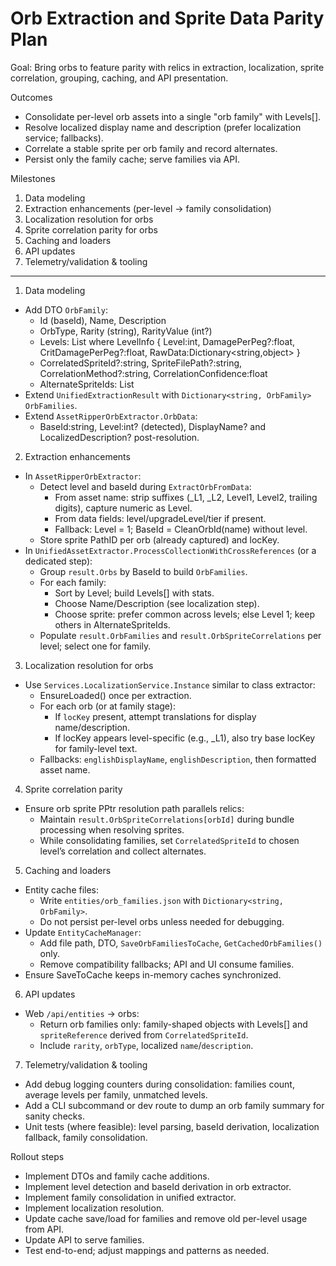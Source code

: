 # Orb Extraction and Sprite Data Parity Plan

Goal: Bring orbs to feature parity with relics in extraction, localization, sprite correlation, grouping, caching, and API presentation.

Outcomes

- Consolidate per-level orb assets into a single "orb family" with Levels[].
- Resolve localized display name and description (prefer localization service; fallbacks).
- Correlate a stable sprite per orb family and record alternates.
- Persist only the family cache; serve families via API.

Milestones

1. Data modeling
2. Extraction enhancements (per-level -> family consolidation)
3. Localization resolution for orbs
4. Sprite correlation parity for orbs
5. Caching and loaders
6. API updates
7. Telemetry/validation & tooling

---

1. Data modeling

- Add DTO `OrbFamily`:
  - Id (baseId), Name, Description
  - OrbType, Rarity (string), RarityValue (int?)
  - Levels: List<LevelInfo> where LevelInfo { Level:int, DamagePerPeg?:float, CritDamagePerPeg?:float, RawData:Dictionary<string,object> }
  - CorrelatedSpriteId?:string, SpriteFilePath?:string, CorrelationMethod?:string, CorrelationConfidence:float
  - AlternateSpriteIds: List<string>
- Extend `UnifiedExtractionResult` with `Dictionary<string, OrbFamily> OrbFamilies`.
- Extend `AssetRipperOrbExtractor.OrbData`:
  - BaseId:string, Level:int? (detected), DisplayName? and LocalizedDescription? post-resolution.

2. Extraction enhancements

- In `AssetRipperOrbExtractor`:
  - Detect level and baseId during `ExtractOrbFromData`:
    - From asset name: strip suffixes (\_L1, \_L2, Level1, Level2, trailing digits), capture numeric as Level.
    - From data fields: level/upgradeLevel/tier if present.
    - Fallback: Level = 1; BaseId = CleanOrbId(name) without level.
  - Store sprite PathID per orb (already captured) and locKey.
- In `UnifiedAssetExtractor.ProcessCollectionWithCrossReferences` (or a dedicated step):
  - Group `result.Orbs` by BaseId to build `OrbFamilies`.
  - For each family:
    - Sort by Level; build Levels[] with stats.
    - Choose Name/Description (see localization step).
    - Choose sprite: prefer common across levels; else Level 1; keep others in AlternateSpriteIds.
  - Populate `result.OrbFamilies` and `result.OrbSpriteCorrelations` per level; select one for family.

3. Localization resolution for orbs

- Use `Services.LocalizationService.Instance` similar to class extractor:
  - EnsureLoaded() once per extraction.
  - For each orb (or at family stage):
    - If `locKey` present, attempt translations for display name/description.
    - If locKey appears level-specific (e.g., \_L1), also try base locKey for family-level text.
  - Fallbacks: `englishDisplayName`, `englishDescription`, then formatted asset name.

4. Sprite correlation parity

- Ensure orb sprite PPtr resolution path parallels relics:
  - Maintain `result.OrbSpriteCorrelations[orbId]` during bundle processing when resolving sprites.
  - While consolidating families, set `CorrelatedSpriteId` to chosen level’s correlation and collect alternates.

5. Caching and loaders

- Entity cache files:
  - Write `entities/orb_families.json` with `Dictionary<string, OrbFamily>`.
  - Do not persist per-level orbs unless needed for debugging.
- Update `EntityCacheManager`:
  - Add file path, DTO, `SaveOrbFamiliesToCache`, `GetCachedOrbFamilies()` only.
  - Remove compatibility fallbacks; API and UI consume families.
- Ensure SaveToCache keeps in-memory caches synchronized.

6. API updates

- Web `/api/entities` -> orbs:
  - Return orb families only: family-shaped objects with Levels[] and `spriteReference` derived from `CorrelatedSpriteId`.
  - Include `rarity`, `orbType`, localized `name`/`description`.

7. Telemetry/validation & tooling

- Add debug logging counters during consolidation: families count, average levels per family, unmatched levels.
- Add a CLI subcommand or dev route to dump an orb family summary for sanity checks.
- Unit tests (where feasible): level parsing, baseId derivation, localization fallback, family consolidation.

Rollout steps

- Implement DTOs and family cache additions.
- Implement level detection and baseId derivation in orb extractor.
- Implement family consolidation in unified extractor.
- Implement localization resolution.
- Update cache save/load for families and remove old per-level usage from API.
- Update API to serve families.
- Test end-to-end; adjust mappings and patterns as needed.
